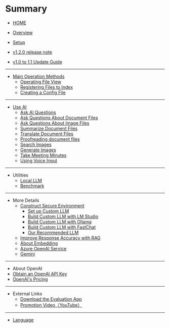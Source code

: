 # Summary

* [HOME](README.md)

* [Overview](overview.md)
* [Setup](SetUp.md)
* [v1.2.0 release note](v1_2update.md)
* [v1.0 to 1.1 Update Guide](v1_1update.md)

---
* [Main Operation Methods](MainOperation.md)
  * [Operating File View](FileView.md)
  * [Registering Files to Index](IndexRegister.md)
  * [Creating a Config File](ConfigFile.md)

---

* [Use AI](UseAI.md)
  * [Ask AI Questions](AskToAI.md)
  * [Ask Questions About Document Files](DocumentFile.md)
  * [Ask Questions About Image Files](AskAboutImage.md)
  * [Summarize Document Files](SummarizeDocument.md)
  * [Translate Document Files](Translation.md)
  * [Proofreading document files](Proofread.md)
  * [Search Images](SearchImage.md)
  * [Generate Images](GenerateImage.md)
  * [Take Meeting Minutes](Recording.md)
  * [Using Voice Input](VoiceInput.md)
  
---

* Utilities
  * [Local LLM](LocalLLM.md)
  * [Benchmark](Benchmark.md)

---

* More Details
  * [Construct Secure Environment](Security.md)
    * [Set up Custom LLM](CustomLLM.md)
    * [Build Custom LLM with LM Studio](CustomLLM_LMstudio.md)
    * [Build Custom LLM with Ollama](CustomLLM_Ollama.md)
    * [Build Custom LLM with FastChat](CustomLLM_FastChat.md)
    * [Our Recommended LLM](CustomLLM_Recomend.md)
  * [Improve Response Accuracy with RAG](RAG.md)
  * [About Embedding](Embedding.md)
  * [Azure OpenAI Service](AzureOpenAI.md)
  * [Gemini](Gemini.md)

---

* About OpenAI
 * [Obtain an OpenAI API Key](OpenAI_APIKey.md)
 * [OpenAI's Pricing](Pricing.md)

---

* External Links
  * <a href="https://ailia.ai/dx/" target="_blank">Download the Evaluation App</a>
  * <a href="https://www.youtube.com/watch?v=2_HJTVPLWpg" target="_blank">Promotion Video（YouTube）</a>

---
* [Language](https://axinc-ai.github.io/ailia-dx-insight/)